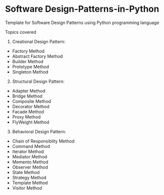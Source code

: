 # Software Design-Patterns-in-Python

Template for Software Design Patterns using Python programming language

Topics covered

1. Creational Design Pattern:
- Factory Method
- Abstract Factory Method
- Builder Method
- Prototype Method
- Singleton Method

2. Structural Design Pattern:
- Adapter Method
- Bridge Method
- Composite Method
- Decorator Method
- Facade Method
- Proxy Method
- FlyWeight Method

3. Behavioral Design Pattern:
- Chain of Responsiblity Method
- Command Method
- Iterator Method
- Mediator Method
- Memento Method
- Observer Method
- State Method
- Strategy Method
- Template Method
- Visitor Method

